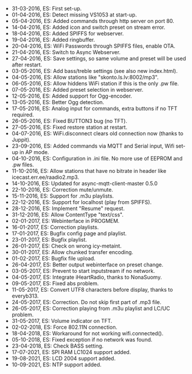 
- 31-03-2016, ES: First set-up.
- 01-04-2016, ES: Detect missing VS1053 at start-up.
- 05-04-2016, ES: Added commands through http server on port 80.
- 14-04-2016, ES: Added icon and switch preset on stream error.
- 18-04-2016, ES: Added SPIFFS for webserver.
- 19-04-2016, ES: Added ringbuffer.
- 20-04-2016, ES: WiFi Passwords through SPIFFS files, enable OTA.
- 21-04-2016, ES: Switch to Async Webserver.
- 27-04-2016, ES: Save settings, so same volume and preset will be used after restart.
- 03-05-2016, ES: Add bass/treble settings (see also new index.html).
- 04-05-2016, ES: Allow stations like "skonto.ls.lv:8002/mp3".
- 06-05-2016, ES: Allow hiddens WiFi station if this is the only .pw file.
- 07-05-2016, ES: Added preset selection in webserver.
- 12-05-2016, ES: Added support for Ogg-encoder.
- 13-05-2016, ES: Better Ogg detection.
- 17-05-2016, ES: Analog input for commands, extra buttons if no TFT required.
- 26-05-2016, ES: Fixed BUTTON3 bug (no TFT).
- 27-05-2016, ES: Fixed restore station at restart.
- 04-07-2016, ES: WiFi.disconnect clears old connection now (thanks to Juppit).
- 23-09-2016, ES: Added commands via MQTT and Serial input, Wifi set-up in AP mode.
- 04-10-2016, ES: Configuration in .ini file. No more use of EEPROM and .pw files.
- 11-10-2016, ES: Allow stations that have no bitrate in header like icecast.err.ee/raadio2.mp3.
- 14-10-2016, ES: Updated for async-mqtt-client-master 0.5.0
- 22-10-2016, ES: Correction mute/unmute.
- 15-11-2016, ES: Support for .m3u playlists.
- 22-12-2016, ES: Support for localhost (play from SPIFFS).
- 28-12-2016, ES: Implement "Resume" request.
- 31-12-2016, ES: Allow ContentType "text/css".
- 02-01-2017, ES: Webinterface in PROGMEM.
- 16-01-2017, ES: Correction playlists.
- 17-01-2017, ES: Bugfix config page and playlist.
- 23-01-2017, ES: Bugfix playlist.
- 26-01-2017, ES: Check on wrong icy-metaint.
- 30-01-2017, ES: Allow chunked transfer encoding.
- 01-02-2017, ES: Bugfix file upload.
- 26-04-2017, ES: Better output webinterface on preset change.
- 03-05-2017, ES: Prevent to start inputstream if no network.
- 04-05-2017, ES: Integrate iHeartRadio, thanks to NonaSuomy.
- 09-05-2017, ES: Fixed abs problem.
- 11-05-2017, ES: Convert UTF8 characters before display, thanks to everyb313.
- 24-05-2017, ES: Correction. Do not skip first part of .mp3 file.
- 26-05-2017, ES: Correction playing from .m3u playlist and LC/UC problem.
- 31-05-2017, ES: Volume indicator on TFT.
- 02-02-2018, ES: Force 802.11N connection.
- 18-04-2018, ES: Workaround for not working wifi.connected().
- 05-10-2018, ES: Fixed exception if no network was found.
- 23-04-2018, ES: Check BASS setting.
- 17-07-2021, ES: SPI RAM LC1024 support added.
- 19-08-2021, ES: LCD 2004 support added.
- 10-09-2021, ES: NTP support added.
